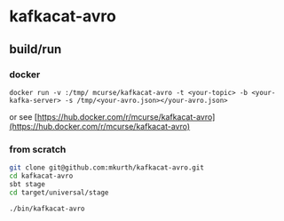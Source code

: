 # kafkacat-avro

## build/run
### docker
```
docker run -v :/tmp/ mcurse/kafkacat-avro -t <your-topic> -b <your-kafka-server> -s /tmp/<your-avro.json></your-avro.json>
```
or see [https://hub.docker.com/r/mcurse/kafkacat-avro](https://hub.docker.com/r/mcurse/kafkacat-avro)
### from scratch
```bash
git clone git@github.com:mkurth/kafkacat-avro.git
cd kafkacat-avro
sbt stage
cd target/universal/stage

./bin/kafkacat-avro
```
